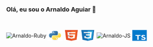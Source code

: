 ### Olá, eu sou o Arnaldo Aguiar 👋
<!--<div align="center">
  <a href="https://github.com/arnaldoaguiarp">
  <img height="180em" src="https://github-readme-stats.vercel.app/api?username=arnaldoaguiarp&show_icons=true&theme=dracula&include_all_commits=true&count_private=true"/>
  <img height="180em" src="https://github-readme-stats.vercel.app/api/top-langs/?username=arnaldoaguiarp&layout=compact&langs_count=7&theme=dracula"/>
</div>-->
##
<div style="display: inline_block"><br>
  <img align="center" alt="Arnaldo-Ruby" height="30" width="40" src="https://cdn.jsdelivr.net/gh/devicons/devicon/icons/ruby/ruby-original.svg">
    <img align="center" alt="Arnaldo-Python" height="30" width="40" src="https://raw.githubusercontent.com/devicons/devicon/master/icons/python/python-original.svg">
  <img align="center" alt="Arnaldo-HTML" height="30" width="40" src="https://raw.githubusercontent.com/devicons/devicon/master/icons/html5/html5-original.svg">
  <img align="center" alt="Arnaldo-CSS" height="30" width="40" src="https://raw.githubusercontent.com/devicons/devicon/master/icons/css3/css3-original.svg">
  <img align="center" alt="Arnaldo-JS" height="30" width="40" src="https://cdn.jsdelivr.net/gh/devicons/devicon/icons/javascript/javascript-original.svg">
  <img align="center" alt="Arnaldo-Ts" height="30" width="40" src="https://raw.githubusercontent.com/devicons/devicon/master/icons/typescript/typescript-plain.svg">
  <!--<img align="right" alt="Arnaldo-pic" height="150" style="border-radius:50px;" src="https://cdn.discordapp.com/attachments/745992449109000292/908190926332100648/download20211104000617.png">-->
</div>

<!--
**arnaldoaguiarp/arnaldoaguiarp** is a ✨ _special_ ✨ repository because its `README.md` (this file) appears on your GitHub profile.

Here are some ideas to get you started:

- 🔭 I’m currently working on ...
- 🌱 I’m currently learning ...
- 👯 I’m looking to collaborate on ...
- 🤔 I’m looking for help with ...
- 💬 Ask me about ...
- 📫 How to reach me: ...
- 😄 Pronouns: ...
- ⚡ Fun fact: ...
-->
